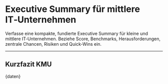 # Executive Summary für mittlere IT‑Unternehmen

Verfasse eine kompakte, fundierte Executive Summary für kleine und mittlere IT‑Unternehmen. Beziehe Score, Benchmarks, Herausforderungen, zentrale Chancen, Risiken und Quick‑Wins ein.

---

## Kurzfazit KMU

{daten}